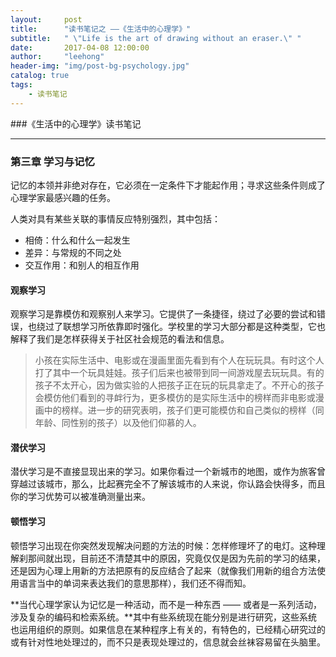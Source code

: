 ```yaml
---
layout:     post
title:      "读书笔记之 ——《生活中的心理学》"
subtitle:   " \"Life is the art of drawing without an eraser.\" "
date:       2017-04-08 12:00:00
author:     "leehong"
header-img: "img/post-bg-psychology.jpg"
catalog: true
tags:
    - 读书笔记
---
```


###《生活中的心理学》读书笔记


---

### 第三章 学习与记忆

记忆的本领并非绝对存在，它必须在一定条件下才能起作用；寻求这些条件则成了心理学家最感兴趣的任务。

人类对具有某些关联的事情反应特别强烈，其中包括：

* 相倚：什么和什么一起发生
* 差异：与常规的不同之处
* 交互作用：和别人的相互作用

#### 观察学习

观察学习是靠模仿和观察别人来学习。它提供了一条捷径，绕过了必要的尝试和错误，也绕过了联想学习所依靠即时强化。学校里的学习大部分都是这种类型，它也解释了我们是怎样获得关于社区社会规范的看法和信息。

> 小孩在实际生活中、电影或在漫画里面先看到有个人在玩玩具。有时这个人打了其中一个玩具娃娃。孩子们后来也被带到同一间游戏屋去玩玩具。有的孩子不太开心，因为做实验的人把孩子正在玩的玩具拿走了。不开心的孩子会模仿他们看到的寻衅行为，更多模仿的是实际生活中的榜样而非电影或漫画中的榜样。进一步的研究表明，孩子们更可能模仿和自己类似的榜样（同年龄、同性别的孩子）以及他们仰慕的人。

#### 潜伏学习

潜伏学习是不直接显现出来的学习。如果你看过一个新城市的地图，或作为旅客曾穿越过该城市，那么，比起赛完全不了解该城市的人来说，你认路会快得多，而且你的学习优势可以被准确测量出来。

#### 顿悟学习

顿悟学习出现在你突然发现解决问题的方法的时候：怎样修理坏了的电灯。这种理解刹那间就出现，目前还不清楚其中的原因，究竟仅仅是因为先前的学习的结果，还是因为心理上用新的方法把原有的反应结合了起来（就像我们用新的组合方法使用语言当中的单词来表达我们的意思那样），我们还不得而知。

**当代心理学家认为记忆是一种活动，而不是一种东西 —— 或者是一系列活动，涉及复杂的编码和检索系统。**其中有些系统现在能分别是进行研究，这些系统也运用组织的原则。如果信息在某种程序上有关的，有特色的，已经精心研究过的或有针对性地处理过的，而不只是表现处理过的，信息就会丝袜容易留在头脑里。
